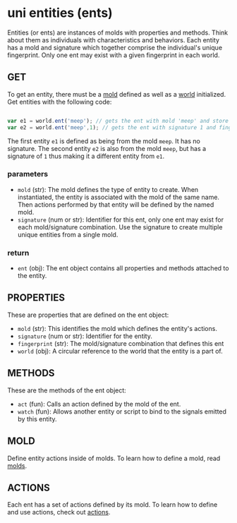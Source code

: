# uni entities (ents)

Entities (or ents) are instances of molds with properties and methods. Think about them as individuals with characteristics and behaviors. Each entity has a mold and signature which together comprise the individual's unique fingerprint. Only one ent may exist with a given fingerprint in each world.

## GET

To get an entity, there must be a [mold](docs/molds.md) defined as well as a [world](docs/worlds.md) initialized. Get entities with the following code:

``` javascript

var e1 = world.ent('meep'); // gets the ent with mold 'meep' and store it into the var meep
var e2 = world.ent('meep',1); // gets the ent with signature 1 and fingerprint 'meep~1'

```

The first entity `e1` is defined as being from the mold `meep`. It has no signature. The second entity `e2` is also from the mold `meep`, but has a signature of `1` thus making it a different entity from `e1`.

### parameters
- `mold` (str): The mold defines the type of entity to create. When instantiated, the entity is associated with the mold of the same name. Then actions performed by that entity will be defined by the named mold.
- `signature` (num or str): Identifier for this ent, only one ent may exist for each mold/signature combination. Use the signature to create multiple unique entities from a single mold.

### return
 - `ent` (obj): The ent object contains all properties and methods attached to the entity.

## PROPERTIES

These are properties that are defined on the ent object:

- `mold` (str): This identifies the mold which defines the entity's actions.
- `signature` (num or str): Identifier for the entity.
- `fingerprint` (str): The mold/signature combination that defines this ent
- `world` (obj): A circular reference to the world that the entity is a part of.

## METHODS

These are the methods of the ent object:

- `act` (fun): Calls an action defined by the mold of the ent.
- `watch` (fun): Allows another entity or script to bind to the signals emitted by this entity.

## MOLD

Define entity actions inside of molds. To learn how to define a mold, read [molds](docs/molds.md).

## ACTIONS

Each ent has a set of actions defined by its mold. To learn how to define and use actions, check out [actions](docs/actions.md).
